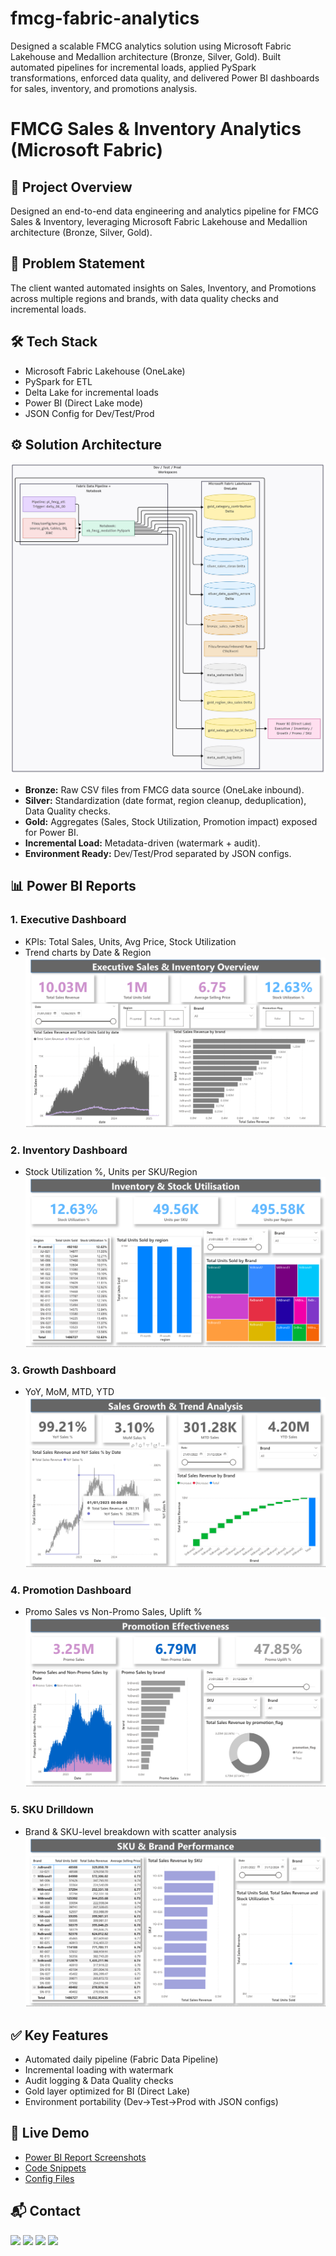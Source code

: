 # fmcg-fabric-analytics
Designed a scalable FMCG analytics solution using Microsoft Fabric Lakehouse and Medallion architecture (Bronze, Silver, Gold). Built automated pipelines for incremental loads, applied PySpark transformations, enforced data quality, and delivered Power BI dashboards for sales, inventory, and promotions analysis.

# FMCG Sales & Inventory Analytics (Microsoft Fabric)

## 📌 Project Overview
Designed an end-to-end data engineering and analytics pipeline for FMCG Sales & Inventory, 
leveraging Microsoft Fabric Lakehouse and Medallion architecture (Bronze, Silver, Gold).

## 🎯 Problem Statement
The client wanted automated insights on Sales, Inventory, and Promotions 
across multiple regions and brands, with data quality checks and incremental loads.

## 🛠 Tech Stack
- Microsoft Fabric Lakehouse (OneLake)
- PySpark for ETL
- Delta Lake for incremental loads
- Power BI (Direct Lake mode)
- JSON Config for Dev/Test/Prod

## ⚙️ Solution Architecture
![Architecture](architecture.png)

- **Bronze:** Raw CSV files from FMCG data source (OneLake inbound).  
- **Silver:** Standardization (date format, region cleanup, deduplication), Data Quality checks.  
- **Gold:** Aggregates (Sales, Stock Utilization, Promotion impact) exposed for Power BI.  
- **Incremental Load:** Metadata-driven (watermark + audit).  
- **Environment Ready:** Dev/Test/Prod separated by JSON configs.  

## 📊 Power BI Reports
### 1. Executive Dashboard
- KPIs: Total Sales, Units, Avg Price, Stock Utilization
- Trend charts by Date & Region
![Exec](powerbi_reports/executive.png)

### 2. Inventory Dashboard
- Stock Utilization %, Units per SKU/Region
![Inventory](powerbi_reports/inventory.png)

### 3. Growth Dashboard
- YoY, MoM, MTD, YTD
![Growth](powerbi_reports/growth.png)

### 4. Promotion Dashboard
- Promo Sales vs Non-Promo Sales, Uplift %
![Promo](powerbi_reports/promo.png)

### 5. SKU Drilldown
- Brand & SKU-level breakdown with scatter analysis
![SKU](powerbi_reports/sku.png)

## ✅ Key Features
- Automated daily pipeline (Fabric Data Pipeline)
- Incremental loading with watermark
- Audit logging & Data Quality checks
- Gold layer optimized for BI (Direct Lake)
- Environment portability (Dev→Test→Prod with JSON configs)

## 🔗 Live Demo
- [Power BI Report Screenshots](./powerbi_reports/)  
- [Code Snippets](./notebooks/)  
- [Config Files](./config/)  

## 📬 Contact

<p align="left">
  <a href="mailto:badadanishankar64@gmail.com"><img src="https://img.icons8.com/color/48/000000/gmail-new.png" width="40"/></a>
  <a href="https://www.linkedin.com/in/shankaraling-badadani"><img src="https://img.icons8.com/color/48/000000/linkedin.png" width="40"/></a>
  <a href="https://github.com/nanushankar65"><img src="https://img.icons8.com/material-outlined/48/000000/github.png" width="40"/></a>
  <a href="https://mavenshowcase.com/profile/5861b3d0-c041-706c-0d66-36db709d9de7"><img src="https://img.icons8.com/color/48/000000/upwork.png" width="40"/></a>
</p>
